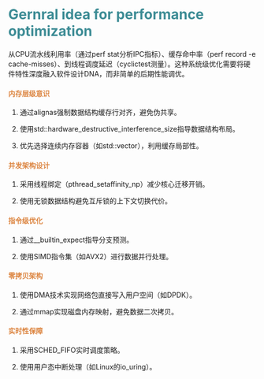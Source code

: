 # <font  color='3d8c95'>Gernral idea for performance optimization</font>
从CPU流水线利用率（通过perf stat分析IPC指标）、缓存命中率（perf record -e cache-misses）、到线程调度延迟（cyclictest测量）。这种系统级优化需要将硬件特性深度融入软件设计DNA，而非简单的后期性能调优。

#### <font  color='dc843f'>内存层级意识</font>

1. 通过alignas强制数据结构缓存行对齐，避免伪共享。

2. 使用std::hardware_destructive_interference_size指导数据结构布局。

3. 优先选择连续内存容器（如std::vector），利用缓存局部性。

#### <font  color='dc843f'>并发架构设计</font>

1. 采用线程绑定（pthread_setaffinity_np）减少核心迁移开销。

2. 使用无锁数据结构避免互斥锁的上下文切换代价。

#### <font  color='dc843f'>指令级优化</font>

1. 通过__builtin_expect指导分支预测。

2. 使用SIMD指令集（如AVX2）进行数据并行处理。

#### <font  color='dc843f'>零拷贝架构</font>

1. 使用DMA技术实现网络包直接写入用户空间（如DPDK）。

2. 通过mmap实现磁盘内存映射，避免数据二次拷贝。

#### <font  color='dc843f'>实时性保障</font>

1. 采用SCHED_FIFO实时调度策略。

2. 使用用户态中断处理（如Linux的io_uring）。

